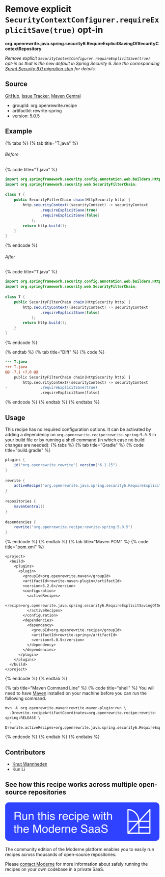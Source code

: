 # Remove explicit `SecurityContextConfigurer.requireExplicitSave(true)` opt-in

**org.openrewrite.java.spring.security6.RequireExplicitSavingOfSecurityContextRepository**

_Remove explicit `SecurityContextConfigurer.requireExplicitSave(true)` opt-in as that is the new default in Spring Security 6. See the corresponding [Sprint Security 6.0 migration step](https://docs.spring.io/spring-security/reference/6.0.0/migration/servlet/session-management.html#_require_explicit_saving_of_securitycontextrepository) for details._

## Source

[GitHub](https://github.com/openrewrite/rewrite-spring/blob/main/src/main/java/org/openrewrite/java/spring/security6/RequireExplicitSavingOfSecurityContextRepository.java), [Issue Tracker](https://github.com/openrewrite/rewrite-spring/issues), [Maven Central](https://central.sonatype.com/artifact/org.openrewrite.recipe/rewrite-spring/5.0.5/jar)

* groupId: org.openrewrite.recipe
* artifactId: rewrite-spring
* version: 5.0.5

## Example


{% tabs %}
{% tab title="T.java" %}

###### Before
{% code title="T.java" %}
```java
import org.springframework.security.config.annotation.web.builders.HttpSecurity;
import org.springframework.security.web.SecurityFilterChain;

class T {
    public SecurityFilterChain chain(HttpSecurity http) {
        http.securityContext((securityContext) -> securityContext
                .requireExplicitSave(true)
                .requireExplicitSave(false)
            );
        return http.build();
    }
}
```
{% endcode %}

###### After
{% code title="T.java" %}
```java
import org.springframework.security.config.annotation.web.builders.HttpSecurity;
import org.springframework.security.web.SecurityFilterChain;

class T {
    public SecurityFilterChain chain(HttpSecurity http) {
        http.securityContext((securityContext) -> securityContext
                .requireExplicitSave(false)
            );
        return http.build();
    }
}
```
{% endcode %}

{% endtab %}
{% tab title="Diff" %}
{% code %}
```diff
--- T.java
+++ T.java
@@ -7,1 +7,0 @@
    public SecurityFilterChain chain(HttpSecurity http) {
        http.securityContext((securityContext) -> securityContext
-               .requireExplicitSave(true)
                .requireExplicitSave(false)
```
{% endcode %}
{% endtab %}
{% endtabs %}


## Usage

This recipe has no required configuration options. It can be activated by adding a dependency on `org.openrewrite.recipe:rewrite-spring:5.0.5` in your build file or by running a shell command (in which case no build changes are needed): 
{% tabs %}
{% tab title="Gradle" %}
{% code title="build.gradle" %}
```groovy
plugins {
    id("org.openrewrite.rewrite") version("6.1.15")
}

rewrite {
    activeRecipe("org.openrewrite.java.spring.security6.RequireExplicitSavingOfSecurityContextRepository")
}

repositories {
    mavenCentral()
}

dependencies {
    rewrite("org.openrewrite.recipe:rewrite-spring:5.0.5")
}
```
{% endcode %}
{% endtab %}
{% tab title="Maven POM" %}
{% code title="pom.xml" %}
```markup
<project>
  <build>
    <plugins>
      <plugin>
        <groupId>org.openrewrite.maven</groupId>
        <artifactId>rewrite-maven-plugin</artifactId>
        <version>5.2.6</version>
        <configuration>
          <activeRecipes>
            <recipe>org.openrewrite.java.spring.security6.RequireExplicitSavingOfSecurityContextRepository</recipe>
          </activeRecipes>
        </configuration>
        <dependencies>
          <dependency>
            <groupId>org.openrewrite.recipe</groupId>
            <artifactId>rewrite-spring</artifactId>
            <version>5.0.5</version>
          </dependency>
        </dependencies>
      </plugin>
    </plugins>
  </build>
</project>
```
{% endcode %}
{% endtab %}

{% tab title="Maven Command Line" %}
{% code title="shell" %}
You will need to have [Maven](https://maven.apache.org/download.cgi) installed on your machine before you can run the following command.

```shell
mvn -U org.openrewrite.maven:rewrite-maven-plugin:run \
  -Drewrite.recipeArtifactCoordinates=org.openrewrite.recipe:rewrite-spring:RELEASE \
  -Drewrite.activeRecipes=org.openrewrite.java.spring.security6.RequireExplicitSavingOfSecurityContextRepository
```
{% endcode %}
{% endtab %}
{% endtabs %}

## Contributors
* [Knut Wannheden](mailto:knut@moderne.io)
* Kun Li


## See how this recipe works across multiple open-source repositories

[![Moderne Link Image](/.gitbook/assets/ModerneRecipeButton.png)](https://app.moderne.io/recipes/org.openrewrite.java.spring.security6.RequireExplicitSavingOfSecurityContextRepository)

The community edition of the Moderne platform enables you to easily run recipes across thousands of open-source repositories.

Please [contact Moderne](https://moderne.io/product) for more information about safely running the recipes on your own codebase in a private SaaS.
